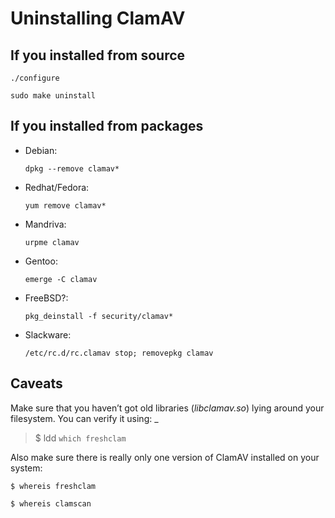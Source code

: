 # Uninstalling ClamAV #

## If you installed from source

`./configure`

`sudo make uninstall`

## If you installed from packages

* Debian: 

  `dpkg --remove clamav*`

* Redhat/Fedora: 

  `yum remove clamav*`

* Mandriva: 

  `urpme clamav`

* Gentoo: 

  `emerge -C clamav`

* FreeBSD?: 

  `pkg_deinstall -f security/clamav*`

* Slackware: 

  `/etc/rc.d/rc.clamav stop; removepkg clamav`

## Caveats

Make sure that you haven’t got old libraries (_libclamav.so_) lying around your filesystem. You can verify it using: _

> $ ldd `which freshclam`

Also make sure there is really only one version of ClamAV installed on your system:

`$ whereis freshclam`

`$ whereis clamscan`
